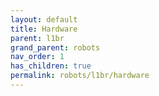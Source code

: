 ```yaml
---
layout: default
title: Hardware
parent: l1br
grand_parent: robots
nav_order: 1
has_children: true
permalink: robots/l1br/hardware
---
```


